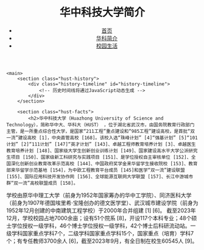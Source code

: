 <!DOCTYPE html>
<html lang="zh-CN">
<head>
    <meta charset="UTF-8">
    <meta name="viewport" content="width=device-width, initial-scale=1.0">
    <title>华中科技大学简介 - 我的个人主页</title>
    <link rel="stylesheet" href="css/style.css">
    <link rel="stylesheet" href="https://cdnjs.cloudflare.com/ajax/libs/font-awesome/6.0.0-beta3/css/all.min.css">
</head>
<body>
    <header>
        <div class="header-content">
            <h1>华中科技大学简介</h1>
            <nav>
                <ul>
                    <li><a href="index.html"><i class="fas fa-home"></i> 首页</a></li>
                    <li><a href="hust-intro.html" class="active"><i class="fas fa-university"></i> 华科简介</a></li>
                    <li><a href="hust-campus.html"><i class="fas fa-tree"></i> 校园生活</a></li>
                </ul>
            </nav>
        </div>
    </header>

    <main>
        <section class="hust-history">
            <div class="history-timeline" id="history-timeline">
                <!-- 历史时间线将通过JavaScript动态生成 -->
            </div>
        </section>

        <section class="hust-facts">
            <h2>华中科技大学（Huazhong University of Science and Technology），简称华中大、华科大（HUST） ，位于湖北省武汉市，由国务院教育行政部门主管，是一所重点综合性大学，是国家“211工程”重点建设和“985工程”建设高校，是首批“双一流”建设高校 [1]，中央直管高校 [168]。该校入选“珠峰计划” [4]“强基计划” [5]“101计划” [2]“111计划” [147]“英才计划” [143]、卓越工程师教育培养计划 [3]、卓越医生教育培养计划 [148]、国家级大学生创新创业训练计划 [149]、国家建设高水平大学公派研究生项目 [150]、国家级新工科研究与实践项目 [151]、是学位授权自主审核单位 [152]、全国深化创新创业教育改革示范高校 [144]、中国政府奖学金来华留学生接收院校 [153]、教育部来华留学示范基地 [154]，为中欧工程教育平台成员 [145]和医学“双一流”建设联盟 [155]、国际应用科技开发协作网 [156]、全球能源互联网大学联盟 [157]、长江中游城市群“双一流”高校联盟成员 [158]。
学校由原华中理工大学（前身为1952年国家筹办的华中工学院）、同济医科大学（前身为1907年德国埃里希·宝隆创办的德文医学堂）、武汉城市建设学院（前身为1952年12月创建的中南建筑工程学校）于2000年合并组建 [1] [6]。
截至2023年12月，学校校园占地7000余亩；设有51个院系 [8]，开设117个本科专业；48个硕士学位授权一级学科，46个博士学位授权一级学科，42个博士后科研流动站。一级学科国家重点学科7个，二级学科国家重点学科15个，国家重点（培育）学科7个；有专任教师3700余人 [6]，截至2023年9月，有全日制在校生60545人 [9]。
</h2>
            <div class="facts-container">
                <div class="fact-card" onmouseover="animateFact(this)">
                    <i class="fas fa-calendar-alt"></i>
                <div class="fact-card" onmouseover="animateFact(this)">
                    <i class="fas fa-graduation-cap"></i>
           
               
</body>
</html>
